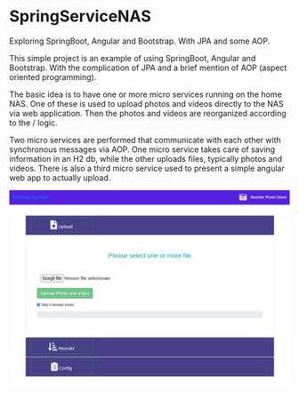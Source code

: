 # SpringServiceNAS
Exploring SpringBoot, Angular and Bootstrap. With JPA and some AOP.

This simple project is an example of using SpringBoot, Angular and Bootstrap. With the complication of 
JPA and a brief mention of AOP (aspect oriented programming).

The basic idea is to have one or more micro services running on the home NAS. One of these is used to 
upload photos and videos directly to the NAS via web application. Then the photos and videos are 
reorganized according to the <year> / <month> logic.


Two micro services are performed that communicate with each other with synchronous messages via AOP. 
One micro service takes care of saving information in an H2 db, while the other uploads files, 
typically photos and videos. There is also a third micro service used to present a simple angular web app to actually upload.



![image info](./image/app.png)
